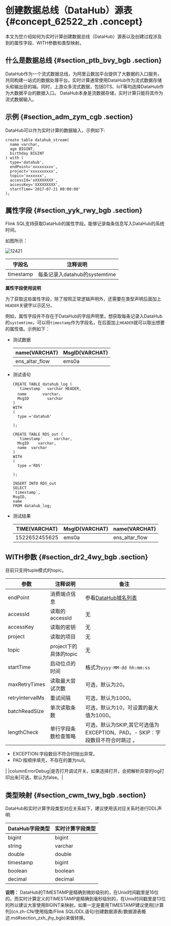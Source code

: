 # 创建数据总线（DataHub）源表 {#concept_62522_zh .concept}

本文为您介绍如何为实时计算创建数据总线（DataHub）源表以及创建过程涉及到的属性字段、WITH参数和类型映射。

## 什么是数据总线 {#section_ptb_bvy_bgb .section}

DataHub作为一个流式数据总线，为阿里云数加平台提供了大数据的入口服务，共同构建一站式的数据处理平台。实时计算通常使用DataHub作为流式数据存储头和输出目的端。同时，上游众多流式数据，包括DTS、IoT等均选择DataHub作为大数据平台的数据入口。 DataHub本身是流数据存储，实时计算只能将其作为流式数据输入。

## 示例 {#section_adm_zym_cgb .section}

DataHub可以作为实时计算的数据输入，示例如下:

```language-sql
create table datahub_stream(
  name varchar,
  age BIGINT,
  birthday BIGINT
) with (
  type='datahub',
  endPoint='xxxxxxxxx',
  project='xxxxxxxxxx',
  topic='xxxxxxx',
  accessId='xXXXXXXXX',
  accessKey='XXXXXXXXX',
  startTime='2017-07-21 00:00:00'
); 

```

## 属性字段 {#section_yyk_rwy_bgb .section}

Flink SQL支持获取DataHub的属性字段。能够记录每条信息写入DataHub的系统时间。

如图所示：

![12421](http://docs-aliyun.cn-hangzhou.oss.aliyun-inc.com/assets/pic/62522/cn_zh/1522727303925/1122.png)

|字段名|注释说明|
|---|----|
|timestamp|每条记录入datahub的systemtime|

**属性字段使用说明**

为了获取这些属性字段，除了按照正常逻辑声明外，还需要在类型声明后面加上`HEADER`关键字以示区分。

例如，属性字段并不存在于DataHub的字段声明里。想获取每条记录入DataHub的`systemtime`，可以将`timestamp`作为字段名，在后面加上`HEADER`就可以取出想要的属性值。示例如下：

-   测试数据

    |name\(VARCHAT\)|MsgID\(VARCHAT\)|
    |---------------|----------------|
    |ens\_altar\_flow|ems0a|

-   测试语句

    ```language-sql
    CREATE TABLE datahub_log (
      `timestamp`  varchar HEADER,
      name       varchar，
      MsgID        varchar
    )
    WITH
    (
      type ='datahub'
      
    );
    
    CREATE TABLE RDS_out (
      `timestamp`     varchar,
      MsgID    varchar,
      name  varchar 
    )
    WITH
    (
      type ='RDS'
      
    );
    
    INSERT INTO RDS_out
    SELECT 
    `timestamp`,
    MsgID,
    name
    FROM datahub_log;
    
    ```

-   测试结果

    |TIME\(VARCHAT\)|MsgID\(VARCHAT\)|name\(VARCHAT\)|
    |---------------|----------------|---------------|
    |1522652455625|ems0a|ens\_altar\_flow|


## WITH参数 {#section_dr2_4wy_bgb .section}

目前只支持tuple模式的topic。

|参数|注释说明|备注|
|--|----|--|
|endPoint|消费端点信息|参看[DataHub域名列表](https://help.aliyun.com/document_detail/47442.html?spm=5176.doc47439.6.542.w2TEz3) |
|accessId|读取的accessId|无|
|accessKey|读取的密钥|无|
|project|读取的项目|无|
|topic|project下的具体的topic|无|
|startTime|启动位点的时间|格式为`yyyy-MM-dd hh:mm:ss`|
|maxRetryTimes|读取最大尝试次数|可选，默认为20。|
|retryIntervalMs|重试间隔|可选，默认为1000。|
|batchReadSize|单次读取条数|可选，默认为10，可设置的最大值为1000。|
|lengthCheck|单行字段条数检查策略|可选，默认为SKIP,其它可选值为EXCEPTION、PAD。-   SKIP：字段数目不符合时跳过 。
-   EXCEPTION:字段数目不符合时抛出异常。
-   PAD:按顺序填充，不存在的置为null。

|
|columnErrorDebug|是否打开调试开关。如果选择打开，会把解析异常的log打印出来|可选，默认为false。|

## 类型映射 {#section_cwm_twy_bgb .section}

DataHub和实时计算字段类型对应关系如下，建议使用该对应关系时进行DDL声明:

|DataHub字段类型|实时计算字段类型|
|-----------|--------|
|bigint|bigint|
|string|varchar|
|double|double|
|timestamp|bigint|
|boolean|boolean|
|decimal|decimal|

**说明：** DataHub的TIMESTAMP是精确到微妙级别的，在Unix时间戳里是16位的。而实时计算定义的TIMESTAMP是精确到毫秒级别的，在Unix时间戳里是13位的所以建议大家使用BIGINT来映射。如果一定是要用TIMESTAMP建议使用[计算列](cn.zh-CN/使用指南/Flink SQL/DDL语句/创建数据源表/数据源表概述.md#section_zxh_jhy_bgb)来做转换。

